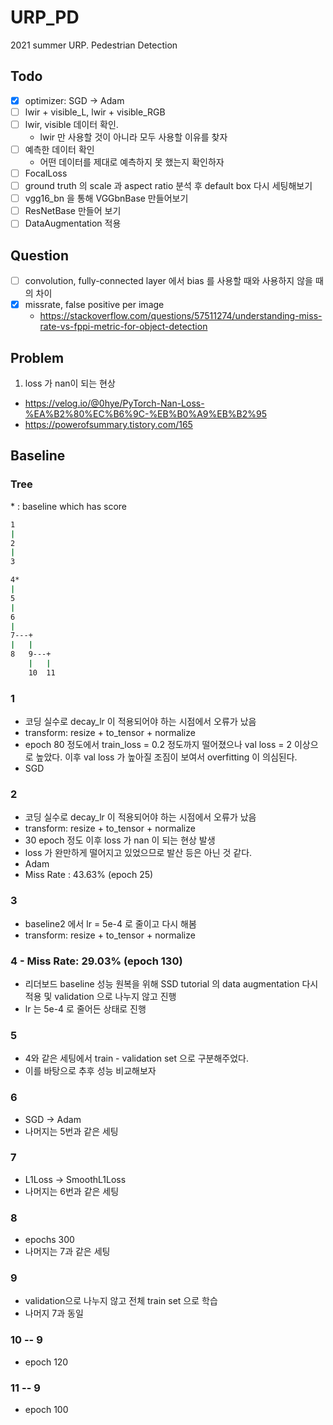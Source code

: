 # URP_PD
2021 summer URP. Pedestrian Detection

## Todo
- [x] optimizer: SGD -> Adam
- [ ] lwir + visible_L, lwir + visible_RGB
- [ ] lwir, visible 데이터 확인.
  - lwir 만 사용할 것이 아니라 모두 사용할 이유를 찾자
- [ ] 예측한 데이터 확인
  - 어떤 데이터를 제대로 예측하지 못 했는지 확인하자
- [ ] FocalLoss
- [ ] ground truth 의 scale 과 aspect ratio 분석 후 default box 다시 세팅해보기
- [ ] vgg16_bn 을 통해 VGGbnBase 만들어보기
- [ ] ResNetBase 만들어 보기
- [ ] DataAugmentation 적용

## Question
- [ ] convolution, fully-connected layer 에서 bias 를 사용할 때와 사용하지 않을 때의 차이
- [x] missrate, false positive per image
  - https://stackoverflow.com/questions/57511274/understanding-miss-rate-vs-fppi-metric-for-object-detection
## Problem
1. loss 가 nan이 되는 현상
- https://velog.io/@0hye/PyTorch-Nan-Loss-%EA%B2%80%EC%B6%9C-%EB%B0%A9%EB%B2%95
- https://powerofsummary.tistory.com/165

## Baseline
### Tree
\* : baseline which has score
```bash
1
|
2
|
3

4*
|
5
|
6
|
7---+
|   |
8   9---+
    |   |
    10  11
``` 
### 1
- 코딩 실수로 decay_lr 이 적용되어야 하는 시점에서 오류가 났음
- transform: resize + to_tensor + normalize
- epoch 80 정도에서 train_loss = 0.2 정도까지 떨어졌으나 val loss = 2 이상으로 높았다. 이후 val loss 가 높아질 조짐이 보여서 overfitting 이 의심된다.
- SGD

### 2
- 코딩 실수로 decay_lr 이 적용되어야 하는 시점에서 오류가 났음
- transform: resize + to_tensor + normalize
- 30 epoch 정도 이후 loss 가 nan 이 되는 현상 발생
- loss 가 완만하게 떨어지고 있었으므로 발산 등은 아닌 것 같다.
- Adam
- Miss Rate : 43.63% (epoch 25)

### 3
- baseline2 에서 lr = 5e-4 로 줄이고 다시 해봄
- transform: resize + to_tensor + normalize

### 4 - Miss Rate: 29.03% (epoch 130)
- 리더보드 baseline 성능 원복을 위해 SSD tutorial 의 data augmentation 다시 적용 및 validation 으로 나누지 않고 진행
- lr 는 5e-4 로 줄어든 상태로 진행


### 5
- 4와 같은 세팅에서 train - validation set 으로 구분해주었다.
- 이를 바탕으로 추후 성능 비교해보자

### 6
- SGD -> Adam
- 나머지는 5번과 같은 세팅

### 7
- L1Loss -> SmoothL1Loss
- 나머지는 6번과 같은 세팅

### 8
- epochs 300
- 나머지는 7과 같은 세팅

### 9
- validation으로 나누지 않고 전체 train set 으로 학습
- 나머지 7과 동일

### 10 -- 9
- epoch 120

### 11 -- 9
- epoch 100